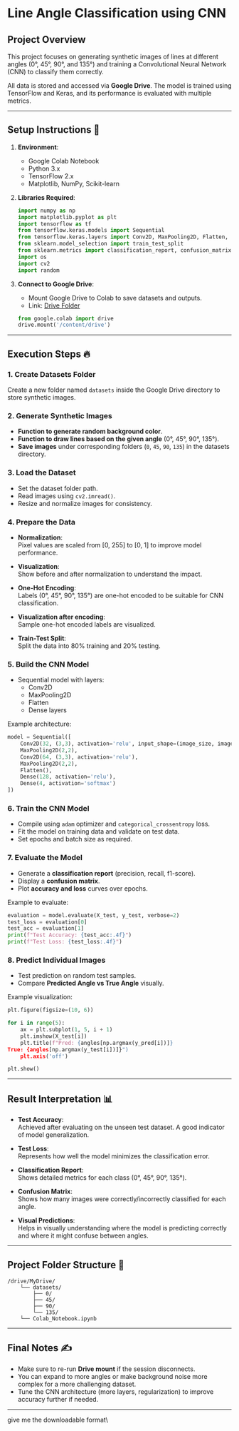 # Line Angle Classification using CNN 

## Project Overview

This project focuses on generating synthetic images of lines at different angles (0°, 45°, 90°, and 135°) and training a Convolutional Neural Network (CNN) to classify them correctly.

All data is stored and accessed via **Google Drive**. The model is trained using TensorFlow and Keras, and its performance is evaluated with multiple metrics.

---

## Setup Instructions 🚀

1. **Environment**:

   - Google Colab Notebook
   - Python 3.x
   - TensorFlow 2.x
   - Matplotlib, NumPy, Scikit-learn

2. **Libraries Required**:

   ```python
   import numpy as np
   import matplotlib.pyplot as plt
   import tensorflow as tf
   from tensorflow.keras.models import Sequential
   from tensorflow.keras.layers import Conv2D, MaxPooling2D, Flatten, Dense
   from sklearn.model_selection import train_test_split
   from sklearn.metrics import classification_report, confusion_matrix
   import os
   import cv2
   import random
   ```

3. **Connect to Google Drive**:

   - Mount Google Drive to Colab to save datasets and outputs.
   - Link: [Drive Folder](https://drive.google.com/drive/folders/1dE_-f4-DYJ3KVpC9jzqFlD_9o-oaD5SH)

   ```python
   from google.colab import drive
   drive.mount('/content/drive')
   ```

---

## Execution Steps 🔥

### 1. Create Datasets Folder

Create a new folder named `datasets` inside the Google Drive directory to store synthetic images.

### 2. Generate Synthetic Images

- **Function to generate random background color**.
- **Function to draw lines based on the given angle** (0°, 45°, 90°, 135°).
- **Save images** under corresponding folders (`0`, `45`, `90`, `135`) in the datasets directory.

### 3. Load the Dataset

- Set the dataset folder path.
- Read images using `cv2.imread()`.
- Resize and normalize images for consistency.

### 4. Prepare the Data

- **Normalization**:\
  Pixel values are scaled from [0, 255] to [0, 1] to improve model performance.

- **Visualization**:\
  Show before and after normalization to understand the impact.

- **One-Hot Encoding**:\
  Labels (0°, 45°, 90°, 135°) are one-hot encoded to be suitable for CNN classification.

- **Visualization after encoding**:\
  Sample one-hot encoded labels are visualized.

- **Train-Test Split**:\
  Split the data into 80% training and 20% testing.

### 5. Build the CNN Model

- Sequential model with layers:
  - Conv2D
  - MaxPooling2D
  - Flatten
  - Dense layers

Example architecture:

```python
model = Sequential([
    Conv2D(32, (3,3), activation='relu', input_shape=(image_size, image_size, 3)),
    MaxPooling2D(2,2),
    Conv2D(64, (3,3), activation='relu'),
    MaxPooling2D(2,2),
    Flatten(),
    Dense(128, activation='relu'),
    Dense(4, activation='softmax')
])
```

### 6. Train the CNN Model

- Compile using `adam` optimizer and `categorical_crossentropy` loss.
- Fit the model on training data and validate on test data.
- Set epochs and batch size as required.

### 7. Evaluate the Model

- Generate a **classification report** (precision, recall, f1-score).
- Display a **confusion matrix**.
- Plot **accuracy and loss** curves over epochs.

Example to evaluate:

```python
evaluation = model.evaluate(X_test, y_test, verbose=2)
test_loss = evaluation[0]
test_acc = evaluation[1]
print(f"Test Accuracy: {test_acc:.4f}")
print(f"Test Loss: {test_loss:.4f}")
```

### 8. Predict Individual Images

- Test prediction on random test samples.
- Compare **Predicted Angle vs True Angle** visually.

Example visualization:

```python
plt.figure(figsize=(10, 6))

for i in range(5):
    ax = plt.subplot(1, 5, i + 1)
    plt.imshow(X_test[i])
    plt.title(f"Pred: {angles[np.argmax(y_pred[i])]}
True: {angles[np.argmax(y_test[i])]}")
    plt.axis('off')

plt.show()
```

---

## Result Interpretation 📊

- **Test Accuracy**:\
  Achieved after evaluating on the unseen test dataset. A good indicator of model generalization.

- **Test Loss**:\
  Represents how well the model minimizes the classification error.

- **Classification Report**:\
  Shows detailed metrics for each class (0°, 45°, 90°, 135°).

- **Confusion Matrix**:\
  Shows how many images were correctly/incorrectly classified for each angle.

- **Visual Predictions**:\
  Helps in visually understanding where the model is predicting correctly and where it might confuse between angles.

---

## Project Folder Structure 📂

```
/drive/MyDrive/
    └── datasets/
        ├── 0/
        ├── 45/
        ├── 90/
        └── 135/
    └── Colab_Notebook.ipynb
```

---

## Final Notes ✍️

- Make sure to re-run **Drive mount** if the session disconnects.
- You can expand to more angles or make background noise more complex for a more challenging dataset.
- Tune the CNN architecture (more layers, regularization) to improve accuracy further if needed.

---

give me the downloadable format\


